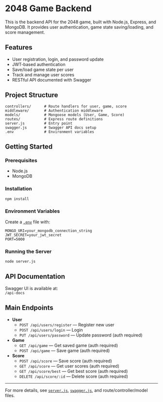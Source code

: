 # 2048 Game Backend

This is the backend API for the 2048 game, built with Node.js, Express, and MongoDB. It provides user authentication, game state saving/loading, and score management.

## Features

- User registration, login, and password update
- JWT-based authentication
- Save/load game state per user
- Track and manage user scores
- RESTful API documented with Swagger

## Project Structure

```
controllers/      # Route handlers for user, game, score
middleware/       # Authentication middleware
models/           # Mongoose models (User, Game, Score)
routes/           # Express route definitions
server.js         # Entry point
swagger.js        # Swagger API docs setup
.env              # Environment variables
```

## Getting Started

### Prerequisites

- Node.js
- MongoDB

### Installation

```sh
npm install
```

### Environment Variables

Create a [`.env`](.env) file with:

```
MONGO_URI=your_mongodb_connection_string
JWT_SECRET=your_jwt_secret
PORT=5000
```

### Running the Server

```sh
node server.js
```

## API Documentation

Swagger UI is available at:  
`/api-docs`

## Main Endpoints

- **User**
  - `POST /api/users/register` — Register new user
  - `POST /api/users/login` — Login
  - `PUT /api/users/password` — Update password (auth required)
- **Game**
  - `GET /api/game` — Get saved game (auth required)
  - `POST /api/game` — Save game (auth required)
- **Score**
  - `POST /api/score` — Save score (auth required)
  - `GET /api/score` — Get user scores (auth required)
  - `GET /api/score/best` — Get best score (auth required)
  - `DELETE /api/score/:id` — Delete score (auth required)

---

For more details, see [`server.js`](server.js), [`swagger.js`](swagger.js), and route/controller/model files.

